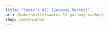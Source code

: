 ```yaml
---
title: "Samir's #11 (Gateway Market)"
url: /bakersville/samirs-11-gateway-market/
shop: convenience
---
```

